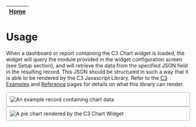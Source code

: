 | [Home](../README.md) |
|--------------------------------------------|

# Usage

When a dashboard or report containing the C3 Chart widget is loaded, the widget will query the module provided in the widget configuration screen (see Setup section), and will retrieve the data from the specified JSON field in the resulting record. This JSON should be structured in such a way that it is able to be rendered by the C3 Javascript Library. Refer to the [C3 Examples](https://c3js.org/examples.html) and [Reference](https://c3js.org/reference.html) pages for details on what this library can render.

<img src="raw.githubusercontent.com/fortinet-fortisoar/widget-c3-charts/develop/docs/res/chart_record.png" alt="An example record containing chart data" style="border: 1px solid #A9A9A9; border-radius: 4px; padding: 10px; display: block;  margin-left: auto; margin-right: auto;">

<img src="raw.githubusercontent.com/fortinet-fortisoar/widget-c3-charts/develop/docs/res/rendered_chart.png" alt="A pie chart rendered by the C3 Chart Widget" style="border: 1px solid #A9A9A9; border-radius: 4px; padding: 10px; display: block;  margin-left: auto; margin-right: auto;">